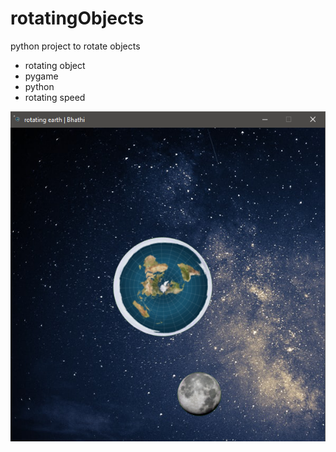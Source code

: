 # rotatingObjects
python project to rotate objects

* rotating object
* pygame
* python
* rotating speed

![](https://github.com/bhathi97/rotating-Objects-Bhathi/blob/main/ss.png)
